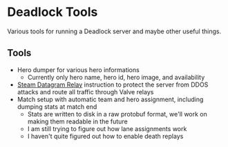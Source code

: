 # Deadlock Tools

Various tools for running a Deadlock server and maybe other useful things.

## Tools

-   Hero dumper for various hero informations
    -   Currently only hero name, hero id, hero image, and availability
-   [Steam Datagram Relay](https://partner.steamgames.com/doc/features/multiplayer/steamdatagramrelay) instruction to protect the server from DDOS attacks and route all traffic through Valve relays
-   Match setup with automatic team and hero assignment, including dumping stats at match end
    -   Stats are written to disk in a raw protobuf format, we'll work on making them readable in the future
    -   I am still trying to figure out how lane assignments work
    -   I haven't quite figured out how to enable death replays
